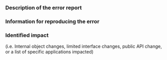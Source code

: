 ### Description of the error report


### Information for reproducing the error


### Identified impact

(i.e. Internal object changes, limited interface changes, public API change, or a list of specific applications impacted)
